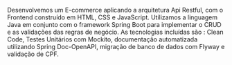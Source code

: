 Desenvolvemos um E-commerce aplicando a arquitetura  Api Restful, com o Frontend construído em HTML, CSS e JavaScript. Utilizamos a linguagem Java em conjunto com o framework Spring Boot para implementar o CRUD e as validações das regras de negócio. As tecnologias incluídas são : Clean Code, Testes Unitários com Mockito, documentação automatizada utilizando Spring Doc-OpenAPI, migração de banco de dados com Flyway e validação de CPF.
